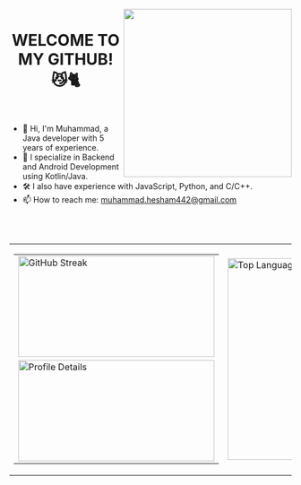 <br>
<img align = "right" width = "300" src = "https://cdn.dribbble.com/users/1603428/screenshots/4158705/mob-dev.gif">
<h1 align="center">WELCOME TO MY GITHUB! 😼🐈</h1>
<br>

<!--
**muhammadzkralla/muhammadzkralla** is a ✨ _special_ ✨ repository because its `README.md` (this file) appears on your GitHub profile.

Here are some ideas to get you started:

-->

- 👋 Hi, I'm Muhammad, a Java developer with 5 years of experience.
- 🌱 I specialize in Backend and Android Development using Kotlin/Java.
- 🛠 I also have experience with JavaScript, Python, and C/C++.
- 📫 How to reach me: muhammad.hesham442@gmail.com

 
 <br><br>

<table>
  <tr>
    <td>
      <table>
        <tr>
          <td>
            <div style="width: 350px; height: 180px;">
              <img src="https://streak-stats.demolab.com/?user=muhammadzkralla&theme=chartreuse-dark" alt="GitHub Streak" style="width: 100%; height: 100%;" />
            </div>
          </td>
        </tr>
        <tr>
          <td>
            <div style="width: 350px; height: 180px;">
              <img src="http://github-profile-summary-cards.vercel.app/api/cards/profile-details?username=muhammadzkralla&theme=tokyonight" alt="Profile Details" style="width: 100%; height: 100%;" />
            </div>
          </td>
        </tr>
      </table>
    </td>
    <td>
      <div style="width: 350px; height: 360px;">
        <img src="https://github-readme-stats.vercel.app/api/top-langs?username=muhammadzkralla&langs_count=15&show_icons=true&locale=en&theme=tokyonight" alt="Top Languages" style="width: 100%; height: 100%;" />
      </div>
    </td>
  </tr>
</table>
